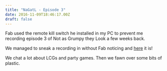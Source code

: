 ```yaml
---
title: "NaGatL - Episode 3"
date: 2016-11-09T18:46:17.00Z
draft: false
---
```


Fab used the remote kill switch he installed in my PC to prevent me recording episode 3 of Not as Grumpy they Look a few weeks back.
 
We managed to sneak a recording in without Fab noticing and [here](https://notasgrumpyashelooks.wordpress.com/2016/10/27/not-as-grumpy-as-they-look-the-one-where-we-get-distracted/) it is!
 
We chat a lot about LCGs and party games. Then we fawn over some bits of plastic.

